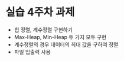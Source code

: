 # 실습 4주차 과제
* 힙 정렬, 계수정렬 구현하기
* Max-Heap, Min-Heap 두 가지 모두 구현
* 계수정렬의 경우 데이터의 최대 값을 구하여 정렬
* 파일 입출력 사용
